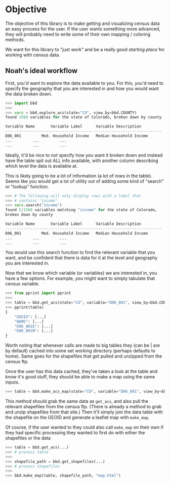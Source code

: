# Objective
The objective of this library is to make getting and visualizing census data an easy process for the user. If the user wants something more advanced, they will probably need to write some of their own mapping / coloring methods.

We want for this library to "just work" and be a really good *starting place* for working with census data.

## Noah's ideal workflow

First, you'd want to explore the data available to you. For this, you'd need to specify the geography that you are interested in and how you would want the data broken down. 

```python
>>> import bbd
>>>
>>> vars = bbd.explore_acs(state="CO", view_by=bbd.COUNTY)
found 1560 variables for the state of Colorado, broken down by county

Variable Name		Variable Label		Variable Description
---------------------------------------------------------------------
D06_001			Med. Household Income	Median Household Income
...			...			...
...			...			...
```

Ideally, it'd be nice to not specify how you want it broken down and instead have the table spit out ALL info available, with another column describing which level the data is available at.

This is likely going to be a lot of information (a lot of rows in the table). Seems like you would get a lot of utility out of adding some kind of "search" or "lookup" function.

```python
>>> # The following will only display rows with a label that
>>> # contains "income"
>>> vars.search("income")
found 5/1560 variables matching "income" for the state of Colorado, 
broken down by county

Variable Name		Variable Label		Variable Description
---------------------------------------------------------------------
D06_001			Med. Household Income	Median Household Income
...			...			...
...			...			...
```


You would use this search function to find the relevant variable that you want, and be confident that there is data for it at the level and geography you are interested in.

Now that we know which variable (or variables) we are interested in, you have a few options. For example, you might want to simply tabulate that census variable.

```python
>>> from pprint import pprint
>>>
>>> table = bbd.get_acs(state="CO", variable="D06_001", view_by=bbd.COUNTY)
>>> pprint(table)
{
    "GEOID": [...]
    "NAME": [...]
    "D06_001E": [...]
    "D06_001M": [...]
}
```

Worth noting that whenever calls are made to big tables they (can be | are by default) cached into some set working directory (perhaps defaults to home). Same goes for the shapefiles that get pulled and unzipped from the census ftp.

Once the user has this data cached, they've taken a look at the table and know it's good stuff, they should be able to make a map using the same inputs.

```python
>>> table = bbd.make_acs_map(state="CO", variable="D06_001", view_by=bbd.COUNTY, save_to="map.html")
```

This method should grab the same data as `get_acs`, and also pull the relevant shapefiles from the census ftp. (There is already a method to grab and unzip shapefiles from that site.) Then it'll simply join the data table with the shapefile on the GEOID and generate a leaflet map with `make_map`.

Of course, if the user wanted to they could also call `make_map` on their own if they had specific processing they wanted to first do with either the shapefiles or the data

```python
>>> table = bbd.get_acs(...)
>>> # process table
>>>
>>> shapefile_path = bbd.get_shapefiles(...)
>>> # process shapefiles
>>>
>>> bbd.make_map(table, shapefile_path, "map.html")
```

